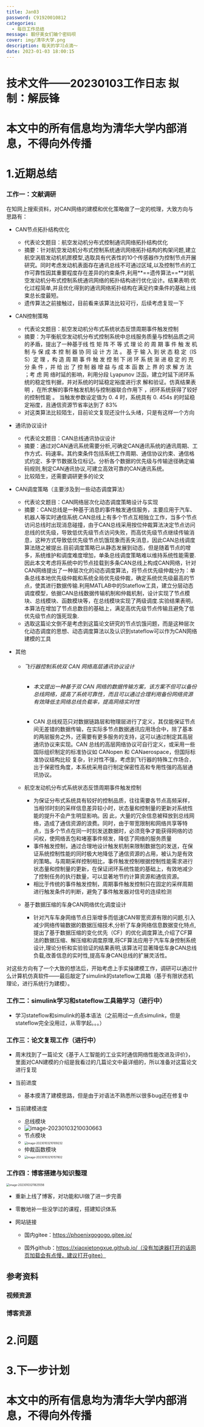```yaml
---
title: Jan03
password: C91920010812
categories:
  - 每日工作总结
message: 靓仔美女们输个密码呗
cover: img/清华大学.png
description: 每天的学习点滴～
date: 2023-01-03 18:00:15
---
```

# 技术文件——20230103工作日志			拟制：解辰锋

# 本文中的所有信息均为清华大学内部消息，不得向外传播

# 1.近期总结

### 工作一：文献调研

在知网上搜索资料，对CAN网络的建模和优化策略做了一定的梳理，大致方向与思路有：

+ CAN节点拓扑结构优化
  + 代表论文题目：航空发动机分布式控制通讯网络拓扑结构优化
  + 摘要：针对航空发动机分布式控制系统通讯网络拓扑结构的构架问题,建立航空涡扇发动机机匣模型,选取具有代表性的10个传感器作为控制节点开展研究。同时考虑发动机表面存在通讯总线不可通过区域,以及控制节点的工作可靠性因其重要程度存在差异的约束条件,利用**==遗传算法==**对航空发动机分布式控制系统通讯网络的拓扑结构进行优化设计。结果表明:优化过程简单,并且优化得到的通讯网络拓扑结构在满足约束条件的基础上线束总长度最短。
  + 遗传算法之前接触过，目前看来该算法比较可行，后续考虑复现一下

+ CAN控制策略
  + 代表论文题目：航空发动机分布式系统状态反馈周期事件触发控制
  + 摘要：为平衡航空发动机分布式控制系统中总线服务质量与控制品质之间的矛盾，提出了一种基于线 性 矩 阵 不 等 式 理 论 的 周 期 事 件 触 发 机 制 与 保 成 本 控 制 器 协 同 设 计 方 法 。 基 于 输 入 到 状 态 稳 定（IS S）定 理 ，构 造 周 期 事 件 触 发 控 制 下 闭 环 系 统 渐 进 稳 定 的 充 分 条 件 ，并 给 出 了 控 制 器 增 益 与 成 本 函 数 上 界 的 求 解 方 法 ；考 虑 网 络时延的影响，利用分段 Lyapunov 泛函，建立时延下闭环系统的稳定性判据，并对系统的时延稳定裕度进行求 解和验证。仿真结果表明 ，在所求解的事件触发机制与控制器联合作用下 ，闭环系统获得了较好的控制性能 。 当触发参数设定值为 0. 4 时，系统具有 0. 454s 的时延稳定裕度，且通信资源节省率达到了 83%
  + 对这类算法比较陌生，目前论文复现还没什么头绪，只是有这样一个方向

+ 通讯协议设计
  + 代表论文题目：CAN总线通讯协议设计
  + 摘要：通过对CAN通讯系统需要分析,可确定CAN通讯系统的通讯周期、工作方式、码速率。其约束条件包括系统工作周期、通信协议约束、通信格式约定、多字节数据及位标记。分析各个数据的优先级与传输途径确定编码规则,制定CAN通讯协议,可建立高效可靠的CAN通讯系统。
  + 比较陌生，还需要调研更多的论文

+ CAN调度策略（主要涉及到一些动态调度算法）
  + 代表论文题目：CAN网络层次化动态调度策略设计与实现
  + 摘要：CAN总线是一种基于消息的事件触发通信服务，主要应用于汽车、机器人等实时通信系统.CAN总线上有多个节点互相独立工作，当多个节点访问总线时出现消息碰撞，由于CAN总线采用按位仲裁算法决定节点访问总线的优先级，导致低优先级节点访问失败，而高优先级节点继续传输消息，这种方式导致低优先级节点饥饿现象而丢失消息，因此CAN总线调度算法随之被提出.目前调度策略已从静态发展到动态，但是随着节点的增多，系统维护和调度难度增加，单条总线调度策略难以维持系统性能需要.因此本文考虑将系统中的节点挂载到多条CAN总线上构成CAN网络，针对CAN网络提出了一种层次化的动态调度算法，将节点优先级仲裁分为：单条总线本地优先级仲裁和系统全局优先级仲裁，确定系统优先级最高的节点，使其进行数据传输.利用MATLAB中的Stateflow工具，建立分层动态调度模型，依据CAN总线数据传输机制和仲裁机制，设计实现了节点模块、总线模块、函数模块等，在总线模块实现了两级调度.实验结果表明，本算法在增加了节点总数目的基础上，满足高优先级节点传输且避免了低优先级节点的饿死现象.
  + 选取这篇论文倒不是考虑到这篇论文研究的节点饥饿问题，而是这种层次化动态调度的思想、动态调度算法以及认识到stateflow可以作为CAN网络建模的工具

+ 其他

  + ###### 飞行器控制系统双 CAN 网络高层通讯协议设计

    + ###### 本文提出一种基于双 CAN 网络的数据传输方案，该方案不但可以备份总线网络，提高了系统可靠性，而且可以通过合理利用备份网络资源有效降低主网络总线负载率，提高网络实时性

    + CAN 总线规范只对数据链路层和物理层进行了定义，其仅能保证节点间无差错的数据传输，在实际多节点数据通讯应用场合中，除了基本的两层服务之外，还需要有更多服务的支持，这可以通过制定其高层通讯协议来实现。CAN 总线的高层网络协议可自行定义，或采用一些国际组织制定的标准协议如 CANopen 和 CANaerospace，但国际标准协议结构比较 复杂，针对性不强，考虑到飞行器的特殊工作场合，出于保密性角度，本系统采用自行制定保密性高和专用性强的高层通讯协议。

  + 航空发动机分布式系统状态反馈周期事件触发控制

    + 为保证分布式系统具有较好的控制品质，往往需要各节点高频采样，当相邻时刻的采样信息差异较小时，状态量和控制量的更新对系统性能的提升不会产生明显影响。因 此，大量的冗余信息被释放到总线网络，造成了通信资源的浪费。同时，由于带宽限制和网络共享等特点，当多个节点在同一时刻发送数据时，必须竞争才能获得网络的访问权，使网络丢包和堵塞事件频发，降低了网络的服务质量
    + 事件触发控制，通过合理地设计触发机制来限制数据包的发送，在保证系统控制性能的同时极大地降低了通信资源的占用，被认为是有效的策略。与周期采样控制相比，事件触发控制根据控制性能需求进行状态量和控制量的更新，在保证闭环系统性能的基础上，有效地减少了控制任务的执行数量，可以显著地节约计算资源和通信资源。
    + 相比于传统的事件触发控制，周期事件触发控制只在固定的采样周期进行触发条件的判断，避免了事件触发器对信号的连续检测

  + 基于数据压缩的车身CAN网络优化调度设计

    + 针对汽车车身网络节点日渐增多而低速CAN带宽资源有限的问题,引入减少网络传输数据的数据压缩技术,分析了车身网络信息数据变化特点,提出了基于数据压缩的变化优先（CF）的优化调度算法,介绍了CF算法的数据压缩、解压缩和调度原理,将CF算法应用于汽车车身控制系统设计,理论分析和实验验证的结果表明,该算法可显著降低车身CAN总线负载,改善信息的实时性,提高车身CAN总线的扩展灵活性。

对这些方向有了一个大致的想法后，开始考虑上手实操建模工作，调研可以通过什么计算机仿真软件——最后敲定了simulink的stateflow工具箱（基于有限状态机理论，进行系统行为建模）。

### 工作二：simulink学习和stateflow工具箱学习（进行中）

+ 学习stateflow和simulink的基本语法（之前用过一点点simulink，但是stateflow完全没用过，从零学起。。。）

### 工作三：论文复现工作（进行中）

+ 周末找到了一篇论文《基于人工智能的工业实时通信网络性能改进及评价》，里面对CAN建模的介绍是我看过的几篇论文中最详细的，所以准备对这篇论文进行复现
+ 当前进度
  + 基本摸清了建模思路，但是由于对语法不熟悉所以很多bug还在修复中

+ 当前建模进度
  + 总线模块
  + ![image-20230103210030663](Jan03/image-20230103210030663.png)
  + 节点模块
  + <img src="Jan03/image-20230103210109232.png" alt="image-20230103210109232" style="zoom:50%;" />
  + 仲裁函数模块
  + <img src="Jan03/image-20230103210157802.png" alt="image-20230103210157802" style="zoom:50%;" />

### 工作四：博客搭建与知识整理

<img src="Jan03/image-20230103211825556.png" alt="image-20230103211825556" style="zoom:50%;" />

+ 重新上线了博客，对功能和UI做了进一步完善
+ 零散地补一些没学过的课程，搭建知识体系

+ 网站链接

  + 国内gitee：https://phoenixgogogo.gitee.io/

  + 国外github：https://xiaoxietongxue.github.io/（没有加速器打开的话网页加载会有点慢，建议打开gitee）







## 参考资料

### 视频资源

### 博客资源

# 2.问题

# 3.下一步计划

# 本文中的所有信息均为清华大学内部消息，不得向外传播
